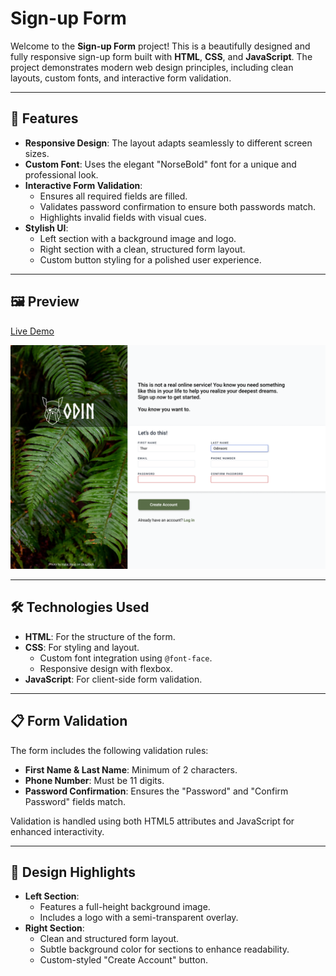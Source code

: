 # Sign-up Form

Welcome to the **Sign-up Form** project! This is a beautifully designed and fully responsive sign-up form built with **HTML**, **CSS**, and **JavaScript**. The project demonstrates modern web design principles, including clean layouts, custom fonts, and interactive form validation.

---

## 🌟 Features

- **Responsive Design**: The layout adapts seamlessly to different screen sizes.
- **Custom Font**: Uses the elegant "NorseBold" font for a unique and professional look.
- **Interactive Form Validation**:
  - Ensures all required fields are filled.
  - Validates password confirmation to ensure both passwords match.
  - Highlights invalid fields with visual cues.
- **Stylish UI**:
  - Left section with a background image and logo.
  - Right section with a clean, structured form layout.
  - Custom button styling for a polished user experience.

---

## 🖼️ Preview

[Live Demo](https://your-demo-link-here.com)

![Sign-up Form Preview](./assets/sign-up-form.png)

---

## 🛠️ Technologies Used

- **HTML**: For the structure of the form.
- **CSS**: For styling and layout.
  - Custom font integration using `@font-face`.
  - Responsive design with flexbox.
- **JavaScript**: For client-side form validation.

---

## 📋 Form Validation

The form includes the following validation rules:

- **First Name & Last Name**: Minimum of 2 characters.
- **Phone Number**: Must be 11 digits.
- **Password Confirmation**: Ensures the "Password" and "Confirm Password" fields match.

Validation is handled using both HTML5 attributes and JavaScript for enhanced interactivity.

---

## 🎨 Design Highlights

- **Left Section**:
  - Features a full-height background image.
  - Includes a logo with a semi-transparent overlay.
- **Right Section**:
  - Clean and structured form layout.
  - Subtle background color for sections to enhance readability.
  - Custom-styled "Create Account" button.
